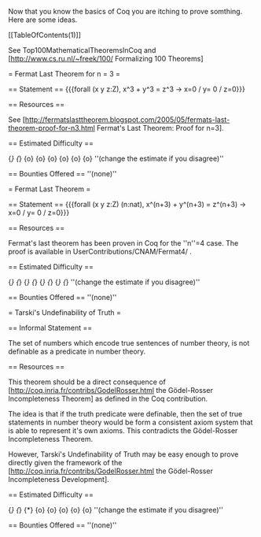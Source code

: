 Now that you know the basics of Coq you are itching to prove somthing.  Here are some ideas.

[[TableOfContents(1)]]

See Top100MathematicalTheoremsInCoq and [http://www.cs.ru.nl/~freek/100/ Formalizing 100 Theorems]

= Fermat Last Theorem for n = 3 =

== Statement ==
{{{forall (x y z:Z), x^3 + y^3 = z^3 -> x=0 \/ y= 0 \/ z=0}}}

== Resources ==

See [http://fermatslasttheorem.blogspot.com/2005/05/fermats-last-theorem-proof-for-n3.html Fermat's Last Theorem: Proof for n=3].

== Estimated Difficulty ==

{*} {*} {o} {o} {o} {o} {o} {o} ''(change the estimate if you disagree)''

== Bounties Offered ==
''(none)''

= Fermat Last Theorem =

== Statement ==
{{{forall (x y z:Z) (n:nat), x^(n+3) + y^(n+3) = z^(n+3) -> x=0 \/ y= 0 \/ z=0}}}

== Resources ==

Fermat's last theorem has been proven in Coq for the ''n''=4 case. The proof is available in UserContributions/CNAM/Fermat4/ .

== Estimated Difficulty ==

{*} {*} {*} {*} {*} {*} {*} {*} ''(change the estimate if you disagree)''

== Bounties Offered ==
''(none)''

= Tarski's Undefinability of Truth =

== Informal Statement ==

The set of numbers which encode true sentences of number theory, is not definable as a predicate in number theory.

== Resources ==

This theorem should be a direct consequence of [http://coq.inria.fr/contribs/GodelRosser.html the Gödel-Rosser Incompleteness Theorem] as defined in the Coq contribution.

The idea is that if the truth predicate were definable, then the set of true statements in number theory would be form a consistent axiom system that is able to represent it's own axioms.  This contradicts the Gödel-Rosser Incompleteness Theorem.

However, Tarski's Undefinability of Truth may be easy enough to prove directly given the framework of the [http://coq.inria.fr/contribs/GodelRosser.html the Gödel-Rosser Incompleteness Development].

== Estimated Difficulty ==

{*} {*} {*} {o} {o} {o} {o} {o} ''(change the estimate if you disagree)''

== Bounties Offered ==
''(none)''
